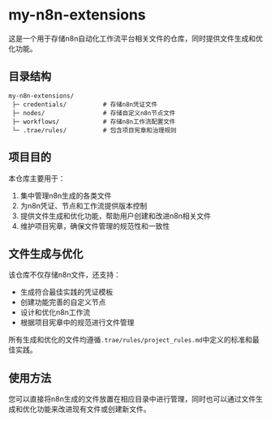 # my-n8n-extensions

这是一个用于存储n8n自动化工作流平台相关文件的仓库，同时提供文件生成和优化功能。

## 目录结构

```
my-n8n-extensions/
 ├─ credentials/          # 存储n8n凭证文件
 ├─ nodes/                # 存储自定义n8n节点文件
 ├─ workflows/            # 存储n8n工作流配置文件
 └─ .trae/rules/          # 包含项目宪章和治理规则
```

## 项目目的

本仓库主要用于：
1. 集中管理n8n生成的各类文件
2. 为n8n凭证、节点和工作流提供版本控制
3. 提供文件生成和优化功能，帮助用户创建和改进n8n相关文件
4. 维护项目宪章，确保文件管理的规范性和一致性

## 文件生成与优化

该仓库不仅存储n8n文件，还支持：
- 生成符合最佳实践的凭证模板
- 创建功能完善的自定义节点
- 设计和优化n8n工作流
- 根据项目宪章中的规范进行文件管理

所有生成和优化的文件均遵循`.trae/rules/project_rules.md`中定义的标准和最佳实践。

## 使用方法

您可以直接将n8n生成的文件放置在相应目录中进行管理，同时也可以通过文件生成和优化功能来改进现有文件或创建新文件。